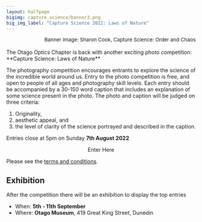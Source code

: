 ```yaml
---
layout: halfpage
bigimg: capture_science/banner3.png
big_img_label: "Capture Science 2022: Laws of Nature"
---
```

<link rel="stylesheet" href="https://cdn.jsdelivr.net/npm/semantic-ui@2.4.2/dist/semantic.min.css">
<div style="text-align: right; font-size: 10pt;">
Banner image: Sharon Cook, Capture Science: Order and Chaos
</div>
<br>
The Otago Optics Chapter is back with another exciting photo competition: **Capture Science: Laws of Nature**


The photography competition encourages entrants to explore the science of the incredible world around us. Entry to the photo competition is free, and open to people of all ages and photography skill levels. Each entry should be accompanied by a 30-150 word caption that includes an explanation of some science present in the photo. The photo and caption will be judged on three criteria: 

1. Originality,
2. aesthetic appeal, and 
3. the level of clarity of the science portrayed and described in the caption.

Entries close at 5pm on Sunday **7th August 2022**

<div style="text-align:center">
<div class="ui huge teal button" onclick="window.location.href='https://script.google.com/macros/s/AKfycbyzSzqk1UKLFz9f3azIW9mSWPzLGfnmMXPea0L8ohv4CIe5H8rM/exec';">Enter Here</div>
</div>

Please see the [terms and conditions](https://docs.google.com/document/d/e/2PACX-1vQkIJuqqFZbrSGHHHR2jmQAMIKrC7Cq9knv3p0_ouwk3ZDGv3HpsuQXNPFz936n6_waACNrTo1pAnHK/pub).

<!---
, and to submit your photograph entries, click the button below
**TO DO: ADD BUTTON**
Follow the even on [Facebook]() **TO DO: LINK TO FB EVENT ONCE CREATED**
--->
## Exhibition
After the competition there will be an exhibition to display the top entries
 - When: **5th - 11th September**
 - Where: **Otago Museum**, 419 Great King Street, Dunedin

